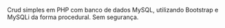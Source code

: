 Crud simples em PHP com banco de dados MySQL, utilizando Bootstrap e MySQLi da forma procedural. Sem segurança.